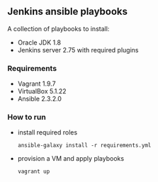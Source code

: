 ## Jenkins ansible playbooks
A collection of playbooks to install:

* Oracle JDK 1.8
* Jenkins server 2.75 with required plugins

### Requirements

* Vagrant 1.9.7
* VirtualBox 5.1.22
* Ansible 2.3.2.0


### How to run

* install required roles

      ansible-galaxy install -r requirements.yml

* provision a VM and apply playbooks

      vagrant up
    
    


